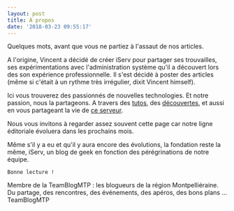 ```yaml
---
layout: post
title: À propos
date: '2018-03-23 09:55:17'
---
```


Quelques mots, avant que vous ne partiez à l'assaut de nos articles.

A l'origine, Vincent a décidé de créer iServ pour partager ses trouvailles, ses expérimentations avec l'administration système qu'il a découvert lors des son expérience professionnelle. 
Il s'est décidé à poster des articles (même si c'était à un rythme très irrégulier, dixit Vincent himself).

Ici vous trouverez des passionnés de nouvelles technologies.
Et notre passion, nous la partageons.
A travers des [tutos](https://iserv.fr/tag/tuto/), des [découvertes](https://iserv.fr/tag/decouverte/), et aussi en vous partageant la vie de [ce serveur](https://iserv.fr/tag/iserv/).

Nous vous invitons à regarder assez souvent cette page car notre ligne éditoriale évoluera dans les prochains mois.

Même s'il y a eu et qu'il y aura encore des évolutions, la fondation reste la même,
iServ, un blog de geek en fonction des pérégrinations de notre équipe.

    Bonne lecture !

Membre de la TeamBlogMTP : les blogueurs de la région Montpelliéraine.
Du partage, des rencontres, des événements, des apéros, des bons plans ...
TeamBlogMTP